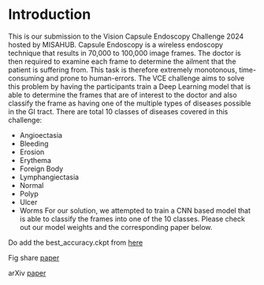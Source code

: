 # Introduction
This is our submission to the Vision Capsule Endoscopy Challenge 2024 hosted by MISAHUB. Capsule Endoscopy is a wireless endoscopy technique that results in 70,000 to 100,000 image frames. The doctor is then required to examine each frame to determine the ailment that the patient is suffering from. This task is therefore extremely monotonous, time-consuming and prone to human-errors. The VCE challenge aims to solve this problem by having the participants train a Deep Learning model that is able to determine the frames that are of interest to the doctor and also classify the frame as having one of the multiple types of diseases possible in the GI tract. There are total 10 classes of diseases covered in this challenge:
- Angioectasia
- Bleeding
- Erosion
- Erythema
- Foreign Body
- Lymphangiectasia
- Normal
- Polyp
- Ulcer
- Worms
For our solution, we attempted to train a CNN based model that is able to classify the frames into one of the 10 classes. Please check out our model weights and the corresponding paper below.

Do add the best_accuracy.ckpt from [here](https://drive.google.com/file/d/191zDIFdaZkmYwJUGG0N5AGj0-MRDjopF/view?usp=sharing)

Fig share [paper](https://figshare.com/articles/preprint/CapsuleNet_A_Deep_Learning_Model_To_Classify_GI_Diseases_Using_EfficientNet-b7/27297267?file=49974297)

arXiv [paper](http://arxiv.org/abs/2410.19151)
